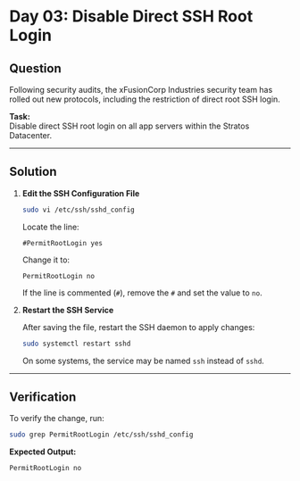# Day 03: Disable Direct SSH Root Login

## Question

Following security audits, the xFusionCorp Industries security team has rolled out new protocols, including the restriction of direct root SSH login.

**Task:**  
Disable direct SSH root login on all app servers within the Stratos Datacenter.

---

## Solution

1. **Edit the SSH Configuration File**

   ```bash
   sudo vi /etc/ssh/sshd_config
   ```

   Locate the line:

   ```text
   #PermitRootLogin yes
   ```

   Change it to:

   ```text
   PermitRootLogin no
   ```

   If the line is commented (`#`), remove the `#` and set the value to `no`.

2. **Restart the SSH Service**

   After saving the file, restart the SSH daemon to apply changes:

   ```bash
   sudo systemctl restart sshd
   ```
   On some systems, the service may be named `ssh` instead of `sshd`.

---

## Verification

To verify the change, run:

```bash
sudo grep PermitRootLogin /etc/ssh/sshd_config
```

**Expected Output:**

```text
PermitRootLogin no
```